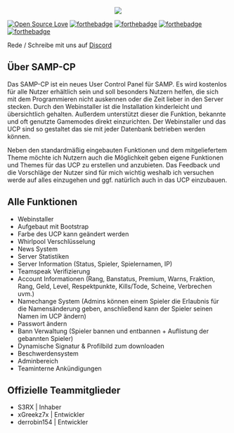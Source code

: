 <p align="center"><img src="http://i.epvpimg.com/rWKrdab.png"></p>

[![Open Source Love](https://badges.frapsoft.com/os/v1/open-source.svg?v=102)](http://forthebadge.com)
[![forthebadge](http://forthebadge.com/badges/built-by-developers.svg)](http://forthebadge.com)
[![forthebadge](http://forthebadge.com/badges/built-with-love.svg)](http://forthebadge.com)
[![forthebadge](http://forthebadge.com/images/badges/uses-css.svg)](http://forthebadge.com)
[![forthebadge](http://forthebadge.com/images/badges/uses-html.svg)](http://forthebadge.com)

Rede / Schreibe mit uns auf [Discord](https://discord.gg/q3daYBU)
## Über SAMP-CP

Das SAMP-CP ist ein neues User Control Panel für SAMP.
Es wird kostenlos für alle Nutzer erhältlich sein und soll besonders Nutzern helfen, die sich mit dem Programmieren nicht auskennen oder die Zeit lieber in den Server stecken.
Durch den Webinstaller ist die Installation kinderleicht und übersichtlich gehalten. Außerdem unterstützt dieser die Funktion, bekannte und oft genutzte Gamemodes direkt einzurichten.
Der Webinstaller und das UCP sind so gestaltet das sie mit jeder Datenbank betrieben werden können.

Neben den standardmäßig eingebauten Funktionen und dem mitgeliefertem Theme möchte ich Nutzern auch die Möglichkeit geben eigene Funktionen und Themes für das UCP zu erstellen und anzubieten.
Das Feedback und die Vorschläge der Nutzer sind für mich wichtig weshalb ich versuchen werde auf alles einzugehen und ggf. natürlich auch in das UCP einzubauen.

## Alle Funktionen

- Webinstaller
- Aufgebaut mit Bootstrap
- Farbe des UCP kann geändert werden
- Whirlpool Verschlüsselung
- News System
- Server Statistiken
- Server Information (Status, Spieler, Spielernamen, IP)
- Teamspeak Verifizierung
- Account Informationen (Rang, Banstatus, Premium, Warns, Fraktion, Rang, Geld, Level, Respektpunkte, Kills/Tode, Scheine, Verbrechen uvm.)
- Namechange System (Admins können einem Spieler die Erlaubnis für die Namensänderung geben, anschließend kann der Spieler seinen Namen im UCP ändern)
- Passwort ändern
- Bann Verwaltung (Spieler bannen und entbannen + Auflistung der gebannten Spieler)
- Dynamische Signatur & Profilbild zum downloaden
- Beschwerdensystem
- Adminbereich
- Teaminterne Ankündigungen

## Offizielle Teammitglieder

- S3RX | Inhaber
- xGreekz7x | Entwickler
- derrobin154 | Entwickler
